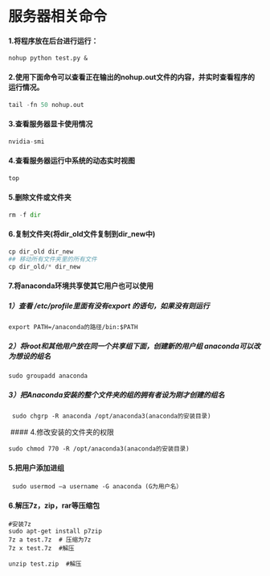 # 服务器相关命令

#### 1.将程序放在后台进行运行：
```
nohup python test.py &
```
#### 2.使用下面命令可以查看正在输出的nohup.out文件的内容，并实时查看程序的运行情况。
```python
tail -fn 50 nohup.out
```
#### 3.查看服务器显卡使用情况
```python
nvidia-smi
```
#### 4.查看服务器运行中系统的动态实时视图
```python
top
```
#### 5.删除文件或文件夹
```python
rm -f dir
```
#### 6.复制文件夹(将dir_old文件复制到dir_new中)
```python
cp dir_old dir_new
## 移动所有文件夹里的所有文件
cp dir_old/* dir_new
```
#### 7.将anaconda环境共享使其它用户也可以使用
##### 1）查看 /etc/profile里面有没有export 的语句，如果没有则运行
```
export PATH=/anaconda的路径/bin:$PATH
```

##### 2）将root和其他用户放在同一个共享组下面，创建新的用户组 anaconda可以改为想设的组名
```
sudo groupadd anaconda
```
##### 3）把Anaconda安装的整个文件夹的组的拥有者设为刚才创建的组名
```
 sudo chgrp -R anaconda /opt/anaconda3(anaconda的安装目录)
```
 #### 4.修改安装的文件夹的权限
```
sudo chmod 770 -R /opt/anaconda3(anaconda的安装目录) 
```
#### 5.把用户添加进组  
```
 sudo usermod –a username -G anaconda (G为用户名）
 ```
 
#### 6.解压7z，zip，rar等压缩包
```
#安装7z
sudo apt-get install p7zip
7z a test.7z  # 压缩为7z
7z x test.7z  #解压

unzip test.zip  #解压
```



